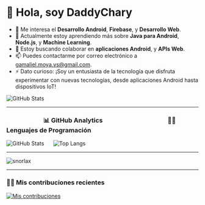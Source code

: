 # 👋 Hola, soy DaddyChary

- 👀 Me interesa el **Desarrollo Android**, **Firebase**, y **Desarrollo Web**.
- 🌱 Actualmente estoy aprendiendo más sobre **Java para Android**, **Node.js**, y **Machine Learning**.
- 💞️ Estoy buscando colaborar en **aplicaciones Android**, y **APIs Web**.
- 📫 Puedes contactarme por correo electrónico a [gamaliel.moya.vs@gmail.com](mailto:gamaliel.moya.vs@gmail.com).
- ⚡ Dato curioso: ¡Soy un entusiasta de la tecnología que disfruta experimentar con nuevas tecnologías, desde aplicaciones Android hasta dispositivos IoT!

![GitHub Stats](https://img.shields.io/github/stars/DaddyChary?style=social) 

---

### &nbsp;&nbsp;&nbsp;&nbsp;&nbsp;&nbsp;&nbsp;&nbsp;&nbsp;&nbsp;&nbsp;&nbsp;&nbsp;&nbsp;&nbsp;&nbsp;&nbsp;&nbsp;&nbsp;&nbsp;&nbsp;&nbsp;&nbsp;&nbsp; 📊 GitHub Analytics &nbsp;&nbsp;&nbsp;&nbsp;&nbsp;&nbsp;&nbsp;&nbsp;&nbsp;&nbsp;&nbsp;&nbsp;&nbsp;&nbsp;&nbsp;&nbsp;&nbsp;&nbsp;&nbsp;&nbsp;&nbsp;&nbsp;&nbsp;&nbsp;&nbsp;&nbsp;&nbsp;&nbsp;&nbsp;&nbsp;&nbsp;&nbsp;&nbsp;&nbsp;&nbsp;&nbsp;&nbsp;&nbsp;&nbsp;&nbsp;&nbsp;&nbsp; 🧑‍💻 Lenguajes de Programación

![GitHub Stats](https://github-readme-stats.vercel.app/api?username=DaddyChary&show_icons=true&hide_title=true&count_private=true&hide=prs&theme=radical)&nbsp;&nbsp;&nbsp;&nbsp;&nbsp;&nbsp;![Top Langs](https://github-readme-stats.vercel.app/api/top-langs/?username=DaddyChary&layout=compact&theme=radical)

---

![snorlax](https://github.com/user-attachments/assets/d30527bd-e8ef-4600-bb12-d2bae3c31cfb)

---

### 👨‍💻 Mis contribuciones recientes


[![Mis contribuciones](https://github-readme-streak-stats.herokuapp.com/?user=DaddyChary)](https://git.io/streak-stats)

